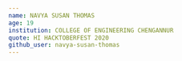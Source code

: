 ```yaml
---
name: NAVYA SUSAN THOMAS
age: 19
institution: COLLEGE OF ENGINEERING CHENGANNUR 
quote: HI HACKTOBERFEST 2020
github_user: navya-susan-thomas
---
```


